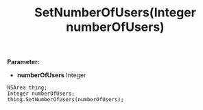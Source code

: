 ﻿---
uid: crmscript_ref_NSArea_SetNumberOfUsers
title: SetNumberOfUsers(Integer numberOfUsers)
intellisense: NSArea.SetNumberOfUsers
keywords: NSArea, GetNumberOfUsers
so.topic: reference
---



**Parameter:** 
 - **numberOfUsers** Integer

```crmscript
NSArea thing;
Integer numberOfUsers;
thing.SetNumberOfUsers(numberOfUsers);
```

